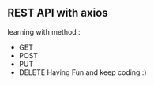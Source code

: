 ##  REST API with axios
learning with method :
- GET
- POST
- PUT 
- DELETE
Having Fun and keep coding :)